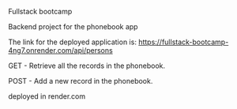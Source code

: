 Fullstack bootcamp

Backend project for the phonebook app

The link for the deployed application is: https://fullstack-bootcamp-4ng7.onrender.com/api/persons

GET - Retrieve all the records in the phonebook.

POST - Add a new record in the phonebook.

deployed in render.com
